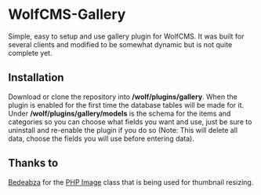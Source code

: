 WolfCMS-Gallery
===============

Simple, easy to setup and use gallery plugin for WolfCMS. It was built for several clients and modified to be somewhat dynamic but is not quite complete yet.


Installation
-------------
Download or clone the repository into **/wolf/plugins/gallery**. When the plugin is enabled for the first time the database tables will be made for it. Under **/wolf/plugins/gallery/models** is the schema for the items and categories so you can choose what fields you want and use, just be sure to uninstall and re-enable the plugin if you do so (Note: This will delete all data, choose the fields you will use before entering data).


Thanks to
-------------
[Bedeabza](https://github.com/bedeabza) for the [PHP Image](https://github.com/bedeabza/Image) class that is being used for thumbnail resizing.